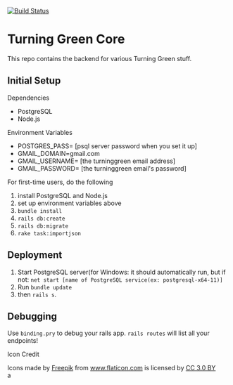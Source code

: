 [![Build Status](https://travis-ci.org/youngppl/turninggreen_core.svg?branch=master)](https://travis-ci.org/youngppl/turninggreen_core)

# Turning Green Core

This repo contains the backend for various Turning Green stuff.

## Initial Setup

Dependencies
- PostgreSQL
- Node.js

Environment Variables
- POSTGRES_PASS= [psql server password when you set it up]
- GMAIL_DOMAIN=gmail.com
- GMAIL_USERNAME= [the turninggreen email address]
- GMAIL_PASSWORD= [the turninggreen email's password]

For first-time users, do the following

1. install PostgreSQL and Node.js
2. set up environment variables above
3. `bundle install`
4. `rails db:create`
5. `rails db:migrate`
6. `rake task:importjson`

## Deployment

1. Start PostgreSQL server(for Windows: it should automatically run, but if not: `net start [name of PostgreSQL service(ex: postgresql-x64-11)]`
2. Run `bundle update`
3. then `rails s`.

## Debugging
Use `binding.pry` to debug your rails app. `rails routes` will list all your endpoints!

Icon Credit
<div>Icons made by <a href="https://www.freepik.com/" title="Freepik">Freepik</a> from <a href="https://www.flaticon.com/" 			    title="Flaticon">www.flaticon.com</a> is licensed by <a href="http://creativecommons.org/licenses/by/3.0/" 			    title="Creative Commons BY 3.0" target="_blank">CC 3.0 BY</a></div>
a
